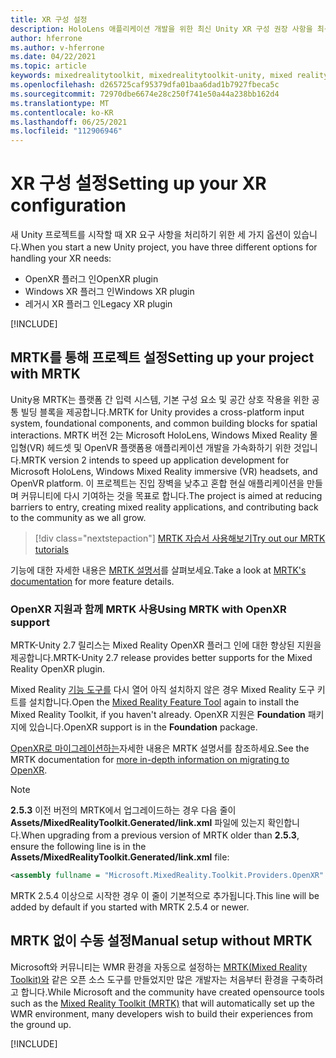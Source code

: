 ```yaml
---
title: XR 구성 설정
description: HoloLens 애플리케이션 개발을 위한 최신 Unity XR 구성 권장 사항을 최신 상태로 유지합니다.
author: hferrone
ms.author: v-hferrone
ms.date: 04/22/2021
ms.topic: article
keywords: mixedrealitytoolkit, mixedrealitytoolkit-unity, mixed reality 헤드셋, windows mixed reality 헤드셋, 가상 현실 헤드셋, unity
ms.openlocfilehash: d265725caf95379dfa01baa6dad1b7927fbeca5c
ms.sourcegitcommit: 72970dbe6674e28c250f741e50a44a238bb162d4
ms.translationtype: MT
ms.contentlocale: ko-KR
ms.lasthandoff: 06/25/2021
ms.locfileid: "112906946"
---
```

# <a name="setting-up-your-xr-configuration"></a><span data-ttu-id="01aa2-104">XR 구성 설정</span><span class="sxs-lookup"><span data-stu-id="01aa2-104">Setting up your XR configuration</span></span>

<span data-ttu-id="01aa2-105">새 Unity 프로젝트를 시작할 때 XR 요구 사항을 처리하기 위한 세 가지 옵션이 있습니다.</span><span class="sxs-lookup"><span data-stu-id="01aa2-105">When you start a new Unity project, you have three different options for handling your XR needs:</span></span> 
* <span data-ttu-id="01aa2-106">OpenXR 플러그 인</span><span class="sxs-lookup"><span data-stu-id="01aa2-106">OpenXR plugin</span></span>
* <span data-ttu-id="01aa2-107">Windows XR 플러그 인</span><span class="sxs-lookup"><span data-stu-id="01aa2-107">Windows XR plugin</span></span>
* <span data-ttu-id="01aa2-108">레거시 XR 플러그 인</span><span class="sxs-lookup"><span data-stu-id="01aa2-108">Legacy XR plugin</span></span>

[!INCLUDE[](includes/xr/intro.md)]

## <a name="setting-up-your-project-with-mrtk"></a><span data-ttu-id="01aa2-109">MRTK를 통해 프로젝트 설정</span><span class="sxs-lookup"><span data-stu-id="01aa2-109">Setting up your project with MRTK</span></span>

<span data-ttu-id="01aa2-110">Unity용 MRTK는 플랫폼 간 입력 시스템, 기본 구성 요소 및 공간 상호 작용을 위한 공통 빌딩 블록을 제공합니다.</span><span class="sxs-lookup"><span data-stu-id="01aa2-110">MRTK for Unity provides a cross-platform input system, foundational components, and common building blocks for spatial interactions.</span></span> <span data-ttu-id="01aa2-111">MRTK 버전 2는 Microsoft HoloLens, Windows Mixed Reality 몰입형(VR) 헤드셋 및 OpenVR 플랫폼용 애플리케이션 개발을 가속화하기 위한 것입니다.</span><span class="sxs-lookup"><span data-stu-id="01aa2-111">MRTK version 2 intends to speed up application development for Microsoft HoloLens, Windows Mixed Reality immersive (VR) headsets, and OpenVR platform.</span></span> <span data-ttu-id="01aa2-112">이 프로젝트는 진입 장벽을 낮추고 혼합 현실 애플리케이션을 만들며 커뮤니티에 다시 기여하는 것을 목표로 합니다.</span><span class="sxs-lookup"><span data-stu-id="01aa2-112">The project is aimed at reducing barriers to entry, creating mixed reality applications, and contributing back to the community as we all grow.</span></span>

> [!div class="nextstepaction"]
> [<span data-ttu-id="01aa2-113">MRTK 자습서 사용해보기</span><span class="sxs-lookup"><span data-stu-id="01aa2-113">Try out our MRTK tutorials</span></span>](./tutorials/mr-learning-base-02.md?tabs=winxr)

<span data-ttu-id="01aa2-114">기능에 대한 자세한 내용은 [MRTK 설명서](/windows/mixed-reality/mrtk-unity)를 살펴보세요.</span><span class="sxs-lookup"><span data-stu-id="01aa2-114">Take a look at [MRTK's documentation](/windows/mixed-reality/mrtk-unity) for more feature details.</span></span>

### <a name="using-mrtk-with-openxr-support"></a><span data-ttu-id="01aa2-115">OpenXR 지원과 함께 MRTK 사용</span><span class="sxs-lookup"><span data-stu-id="01aa2-115">Using MRTK with OpenXR support</span></span>

<span data-ttu-id="01aa2-116">MRTK-Unity 2.7 릴리스는 Mixed Reality OpenXR 플러그 인에 대한 향상된 지원을 제공합니다.</span><span class="sxs-lookup"><span data-stu-id="01aa2-116">MRTK-Unity 2.7 release provides better supports for the Mixed Reality OpenXR plugin.</span></span>

<span data-ttu-id="01aa2-117">Mixed Reality [기능 도구를](welcome-to-mr-feature-tool.md) 다시 열어 아직 설치하지 않은 경우 Mixed Reality 도구 키트를 설치합니다.</span><span class="sxs-lookup"><span data-stu-id="01aa2-117">Open the [Mixed Reality Feature Tool](welcome-to-mr-feature-tool.md) again to install the Mixed Reality Toolkit, if you haven't already.</span></span> <span data-ttu-id="01aa2-118">OpenXR 지원은 **Foundation** 패키지에 있습니다.</span><span class="sxs-lookup"><span data-stu-id="01aa2-118">OpenXR support is in the **Foundation** package.</span></span>

<span data-ttu-id="01aa2-119">[OpenXR로 마이그레이션하는](/windows/mixed-reality/mrtk-unity/configuration/getting-started-with-mrtk-and-xrsdk#configuring-mrtk-for-the-xr-sdk-pipeline)자세한 내용은 MRTK 설명서를 참조하세요.</span><span class="sxs-lookup"><span data-stu-id="01aa2-119">See the MRTK documentation for [more in-depth information on migrating to OpenXR](/windows/mixed-reality/mrtk-unity/configuration/getting-started-with-mrtk-and-xrsdk#configuring-mrtk-for-the-xr-sdk-pipeline).</span></span>

> [!NOTE]
> <span data-ttu-id="01aa2-120">**2.5.3** 이전 버전의 MRTK에서 업그레이드하는 경우 다음 줄이 **Assets/MixedRealityToolkit.Generated/link.xml** 파일에 있는지 확인합니다.</span><span class="sxs-lookup"><span data-stu-id="01aa2-120">When upgrading from a previous version of MRTK older than **2.5.3**, ensure the following line is in the **Assets/MixedRealityToolkit.Generated/link.xml** file:</span></span>
>
> ```xml
> <assembly fullname = "Microsoft.MixedReality.Toolkit.Providers.OpenXR" preserve="all"/>
> ```
>
> <span data-ttu-id="01aa2-121">MRTK 2.5.4 이상으로 시작한 경우 이 줄이 기본적으로 추가됩니다.</span><span class="sxs-lookup"><span data-stu-id="01aa2-121">This line will be added by default if you started with MRTK 2.5.4 or newer.</span></span>

## <a name="manual-setup-without-mrtk"></a><span data-ttu-id="01aa2-122">MRTK 없이 수동 설정</span><span class="sxs-lookup"><span data-stu-id="01aa2-122">Manual setup without MRTK</span></span>

<span data-ttu-id="01aa2-123">Microsoft와 커뮤니티는 WMR 환경을 자동으로 설정하는 [MRTK(Mixed Reality Toolkit)와](https://microsoft.github.io/MixedRealityToolkit-Unity/Documentation/Installation.html) 같은 오픈 소스 도구를 만들었지만 많은 개발자는 처음부터 환경을 구축하려고 합니다.</span><span class="sxs-lookup"><span data-stu-id="01aa2-123">While Microsoft and the community have created opensource tools such as the [Mixed Reality Toolkit (MRTK)](https://microsoft.github.io/MixedRealityToolkit-Unity/Documentation/Installation.html) that will automatically set up the WMR environment, many developers wish to build their experiences from the ground up.</span></span>

[!INCLUDE[](includes/xr/manual-setup.md)]